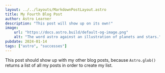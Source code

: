 ```yaml
---
layout: ../../layouts/MarkdownPostLayout.astro
title: My Fourth Blog Post
author: Astro Learner
description: "This post will show up on its own!"
image:
    url: "https://docs.astro.build/default-og-image.png"
    alt: "The word astro against an illustration of planets and stars."
pubdate: 2024-01-14
tags: ["astro", "successes"]
---
```


This post should show up with my other blog posts, because `Astro.glob()` returns a list of all my posts in order to create my list.